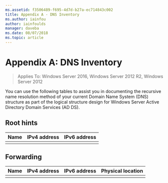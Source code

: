 ```yaml
---
ms.assetid: f3506489-f695-4d7d-b27a-ec714843c002
title: Appendix A - DNS Inventory
ms.author: iainfou
author: iainfoulds
manager: daveba
ms.date: 08/07/2018
ms.topic: article
---
```


# Appendix A: DNS Inventory

>Applies To: Windows Server 2016, Windows Server 2012 R2, Windows Server 2012

You can use the following tables to assist you in documenting the recursive name resolution method of your current Domain Name System (DNS) structure as part of the logical structure design for Windows Server Active Directory Domain Services (AD DS).

## Root hints

|Name|IPv4 address|IPv6 address|
|--------|----------------|----------------|
||||

## Forwarding

|Name|IPv4 address|IPv6 address|Physical location|
|--------|----------------|----------------|---------------------|
|||||
